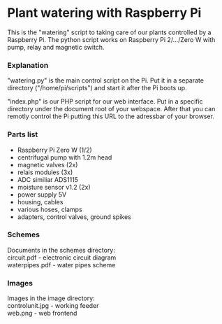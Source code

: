 # Plant watering with Raspberry Pi

This is the "watering" script to taking care of our plants controlled by a Raspberry Pi. The python script works on Raspberry Pi 2/.../Zero W
with pump, relay and magnetic switch.

### Explanation
"watering.py" is the main control script on the Pi. Put it in a separate directory ("/home/pi/scripts") and start it after the Pi boots up.

"index.php" is our PHP script for our web interface. Put in a specific directory under the document root of your webspace. After that you can remotly control the Pi putting this URL to the adressbar of your browser.     

### Parts list
- Raspberry Pi Zero W (1/2)
- centrifugal pump with 1.2m head
- magnetic valves (2x)
- relais modules (3x)
- ADC similiar ADS1115
- moisture sensor v1.2 (2x)
- power supply 5V
- housing, cables
- various hoses, clamps
- adapters, control valves, ground spikes

### Schemes
Documents in the schemes directory: <br>
circuit.pdf      - electronic circuit diagram <br>
waterpipes.pdf   - water pipes scheme <br>

### Images
Images in the image directory: <br>
controlunit.jpg  - working feeder <br>
web.png          - web frontend <br>


